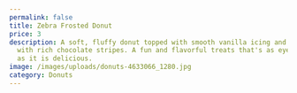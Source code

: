 ```yaml
---
permalink: false
title: Zebra Frosted Donut
price: 3
description: A soft, fluffy donut topped with smooth vanilla icing and drizzled
  with rich chocolate stripes. A fun and flavorful treats that's as eye-catching
  as it is delicious.
image: /images/uploads/donuts-4633066_1280.jpg
category: Donuts
---
```

